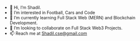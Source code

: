- 👋 Hi, I’m Shadil.
- 👀 I’m interested in Football, Cars and Code
- 🌱 I’m currently learning Full Stack Web (MERN) and Blockchain Development.
- 💞️ I’m looking to collaborate on Full Stack Web3 Projects.
- 📫 Reach me at Shadil.cse@gmail.com
  

